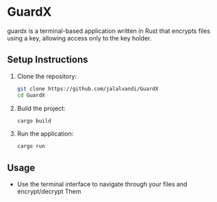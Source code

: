 # GuardX
guardx is a terminal-based application written in Rust that encrypts files using a key, allowing access only to the key holder.

## Setup Instructions

1. Clone the repository:
   ```bash
   git clone https://github.com/jalalvandi/GuardX
   cd GuardX
   ```

2. Build the project:
   ```bash
   cargo build
   ```

3. Run the application:
   ```bash
   cargo run
   ```

## Usage

- Use the terminal interface to navigate through your files and encrypt/decrypt Them
